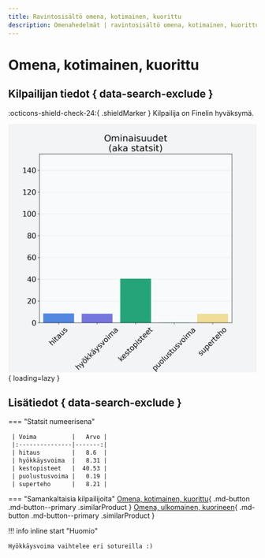 ```yaml
---
title: Ravintosisältö omena, kotimainen, kuorittu
description: Omenahedelmät | ravintosisältö omena, kotimainen, kuorittu
---
```


# Omena, kotimainen, kuorittu


## Kilpailijan tiedot { data-search-exclude }

:octicons-shield-check-24:{ .shieldMarker } Kilpailija on Finelin hyväksymä.

![Omena, kotimainen, kuorittu](./images/omena-kotimainen-kuorittu.png){ loading=lazy }

## Lisätiedot { data-search-exclude }
=== "Statsit numeerisena"

     | Voima          |   Arvo |
     |:---------------|-------:|
     | hitaus         |   8.6  |
     | hyökkäysvoima  |   8.31 |
     | kestopisteet   |  40.53 |
     | puolustusvoima |   0.19 |
     | superteho      |   8.21 |

=== "Samankaltaisia kilpailijoita"
    [Omena, kotimainen, kuorittu](/omena-kotimainen-kuorittu){ .md-button .md-button--primary .similarProduct }
    [Omena, ulkomainen, kuorineen](/omena-ulkomainen-kuorineen){ .md-button .md-button--primary .similarProduct }

!!! info inline start "Huomio"

    Hyökkäysvoima vaihtelee eri sotureilla :)
